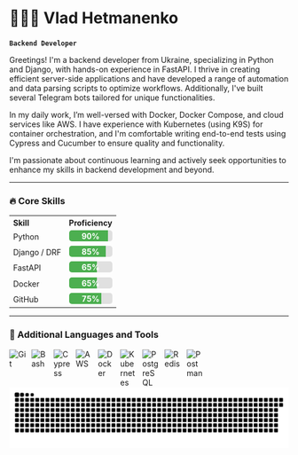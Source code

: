 # 👨🏻‍💻 Vlad Hetmanenko

**`Backend Developer`**

Greetings! I'm a backend developer from Ukraine, specializing in Python and Django, with hands-on experience in FastAPI. I thrive in creating efficient server-side applications and have developed a range of automation and data parsing scripts to optimize workflows. Additionally, I've built several Telegram bots tailored for unique functionalities.

In my daily work, I’m well-versed with Docker, Docker Compose, and cloud services like AWS. I have experience with Kubernetes (using K9S) for container orchestration, and I'm comfortable writing end-to-end tests using Cypress and Cucumber to ensure quality and functionality.

I'm passionate about continuous learning and actively seek opportunities to enhance my skills in backend development and beyond.

---

### 🔥 Core Skills

<table style="width: 100%;">
    <tr>
        <th style="text-align: left;">Skill</th>
        <th style="text-align: left;">Proficiency</th>
    </tr>
    <tr>
        <td>Python</td>
        <td>
            <div style="width: 100%; background-color: #e0e0e0; border-radius: 5px; overflow: hidden; position: relative; height: 20px; display: inline-block;">
                <div style="height: 100%; width: 90%; background-color: #4caf50; position: absolute; left: 0; top: 0;"></div>
                <span style="position: absolute; left: 50%; top: 50%; transform: translate(-50%, -50%); color: white;"><strong> 90% </strong> </span>
            </div>
        </td>
    </tr>
    <tr>
        <td>Django / DRF</td>
        <td>
            <div style="width: 100%; background-color: #e0e0e0; border-radius: 5px; overflow: hidden; position: relative; height: 20px; display: inline-block;">
                <div style="height: 100%; width: 85%; background-color: #4caf50; position: absolute; left: 0; top: 0;"></div>
                <span style="position: absolute; left: 50%; top: 50%; transform: translate(-50%, -50%); color: white;"><strong> 85% </strong></span>
            </div>
        </td>
    </tr>
    <tr>
        <td>FastAPI</td>
        <td>
            <div style="width: 100%; background-color: #e0e0e0; border-radius: 5px; overflow: hidden; position: relative; height: 20px; display: inline-block;">
                <div style="height: 100%; width: 65%; background-color: #4caf50; position: absolute; left: 0; top: 0;"></div>
                <span style="position: absolute; left: 50%; top: 50%; transform: translate(-50%, -50%); color: white;"><strong> 65% </strong></span>
            </div>
        </td>
    </tr>
    <tr>
        <td>Docker</td>
        <td>
            <div style="width: 100%; background-color: #e0e0e0; border-radius: 5px; overflow: hidden; position: relative; height: 20px; display: inline-block;">
                <div style="height: 100%; width: 65%; background-color: #4caf50; position: absolute; left: 0; top: 0;"></div>
                <span style="position: absolute; left: 50%; top: 50%; transform: translate(-50%, -50%); color: white;"><strong> 65% </strong></span>
            </div>
        </td>
    </tr>
    <tr>
        <td>GitHub</td>
        <td>
            <div style="width: 100%; background-color: #e0e0e0; border-radius: 5px; overflow: hidden; position: relative; height: 20px; display: inline-block;">
                <div style="height: 100%; width: 75%; background-color: #4caf50; position: absolute; left: 0; top: 0;"></div>
                <span style="position: absolute; left: 50%; top: 50%; transform: translate(-50%, -50%); color: white;"><strong> 75% </strong></span>
            </div>
        </td>
    </tr>
</table>


---
### 🧰 Additional Languages and Tools

<img align="left" alt="Git" width="30px" style="padding-right:10px;" src="https://cdn.jsdelivr.net/gh/devicons/devicon/icons/git/git-original.svg" />
<img align="left" alt="Bash" width="30px" style="padding-right:10px;" src="https://cdn.jsdelivr.net/gh/devicons/devicon/icons/bash/bash-original.svg" />
<img align="left" alt="Cypress" width="30px" style="padding-right:10px;" src="https://cdn.jsdelivr.net/gh/devicons/devicon@latest/icons/cypressio/cypressio-plain.svg" />
<img align="left" alt="AWS" width="30px" style="padding-right:10px;" src="https://cdn.jsdelivr.net/gh/devicons/devicon@latest/icons/amazonwebservices/amazonwebservices-original-wordmark.svg" />
<img align="left" alt="Docker" width="30px" style="padding-right:10px;" src="https://cdn.jsdelivr.net/gh/devicons/devicon@latest/icons/docker/docker-plain-wordmark.svg" />
<img align="left" alt="Kubernetes" width="30px" style="padding-right:10px;" src="https://cdn.jsdelivr.net/gh/devicons/devicon@latest/icons/kubernetes/kubernetes-original.svg" />
<img align="left" alt="PostgreSQL" width="30px" style="padding-right:10px;" src="https://cdn.jsdelivr.net/gh/devicons/devicon@latest/icons/postgresql/postgresql-plain-wordmark.svg" />
<img align="left" alt="Redis" width="30px" style="padding-right:10px;" src="https://cdn.jsdelivr.net/gh/devicons/devicon@latest/icons/redis/redis-plain-wordmark.svg" />
<img align="left" alt="Postman" width="30px" style="padding-right:10px;" src="https://cdn.jsdelivr.net/gh/devicons/devicon@latest/icons/postman/postman-original.svg" />

          
<br />

<picture>
  <source media="(prefers-color-scheme: dark)" srcset="https://github.com/vladHetmanenko/vladHetmanenko/blob/output/github-snake-dark.svg" />
  <source media="(prefers-color-scheme: light)" srcset="https://github.com/vladHetmanenko/vladHetmanenko/blob/output/github-snake.svg" />
  <img alt="github-snake" src="https://github.com/vladHetmanenko/vladHetmanenko/blob/output/github-snake.svg" />
</picture>